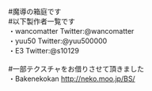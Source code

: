 #魔導の箱庭です<br>
#以下製作者一覧です<br>
・wancomatter  Twitter:@wancomatter<br>
・yuu50  			Twitter:@yuu500000<br>
・E3   				Twitter:@s10129<br>
<br>
#一部テクスチャをお借りさせて頂きました<br>
・Bakenekokan http://neko.moo.jp/BS/
